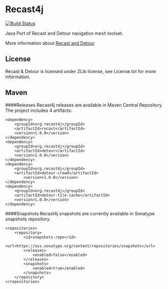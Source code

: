 Recast4j
========

[![Build Status](https://travis-ci.org/ppiastucki/recast4j.svg?branch=master)](https://travis-ci.org/ppiastucki/recast4j)

Java Port of Recast and Detour navigation mesh toolset.

More information about [Recast and Detour](https://github.com/recastnavigation/recastnavigation)

## License

Recast & Detour is licensed under ZLib license, see License.txt for more information.

## Maven

####Releases
Recast4j releases are available in Maven Central Repository.
The project includes 4 artifacts:
```
<dependency>
	<groupId>org.recast4j</groupId>
	<artifactId>recast</artifactId>
	<version>1.0.0</version>
</dependency>
<dependency>
	<groupId>org.recast4j</groupId>
	<artifactId>detour</artifactId>
	<version>1.0.0</version>
</dependency>
<dependency>
	<groupId>org.recast4j</groupId>
	<artifactId>detour-crowd</artifactId>
        <version>1.0.0</version>
</dependency>
<dependency>
	<groupId>org.recast4j</groupId>
	<artifactId>detour-tile-cache</artifactId>
	<version>1.0.0</version>
</dependency>
```

####Snapshots
Recast4j snapshots are currently available in Sonatype snapshots repository.
```
<repositories>
	<repository>
		<id>snapshots-repo</id>
		<url>https://oss.sonatype.org/content/repositories/snapshots</url>
		<releases>
			<enabled>false</enabled>
		</releases>
		<snapshots>
			<enabled>true</enabled>
		</snapshots>
	</repository>
</repositories>
```

